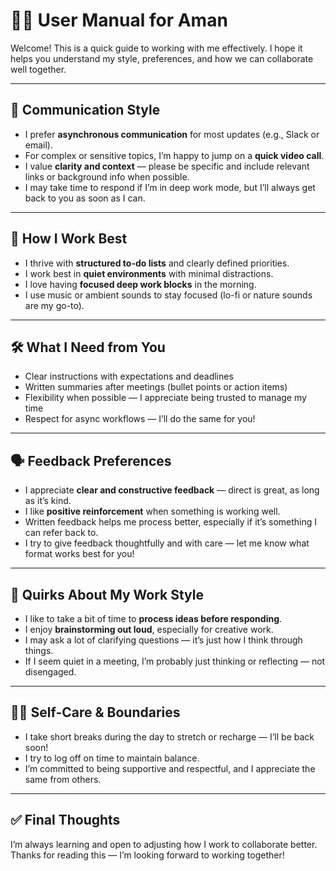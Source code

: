 # 🧑‍💻 User Manual for Aman

Welcome! This is a quick guide to working with me effectively. I hope it helps you understand my style, preferences, and how we can collaborate well together.

---

## 💬 Communication Style

- I prefer **asynchronous communication** for most updates (e.g., Slack or email).
- For complex or sensitive topics, I’m happy to jump on a **quick video call**.
- I value **clarity and context** — please be specific and include relevant links or background info when possible.
- I may take time to respond if I’m in deep work mode, but I’ll always get back to you as soon as I can.

---

## 🧠 How I Work Best

- I thrive with **structured to-do lists** and clearly defined priorities.
- I work best in **quiet environments** with minimal distractions.
- I love having **focused deep work blocks** in the morning.
- I use music or ambient sounds to stay focused (lo-fi or nature sounds are my go-to).

---

## 🛠️ What I Need from You

- Clear instructions with expectations and deadlines
- Written summaries after meetings (bullet points or action items)
- Flexibility when possible — I appreciate being trusted to manage my time
- Respect for async workflows — I’ll do the same for you!

---

## 🗣️ Feedback Preferences

- I appreciate **clear and constructive feedback** — direct is great, as long as it’s kind.
- I like **positive reinforcement** when something is working well.
- Written feedback helps me process better, especially if it’s something I can refer back to.
- I try to give feedback thoughtfully and with care — let me know what format works best for you!

---

## 🧩 Quirks About My Work Style

- I like to take a bit of time to **process ideas before responding**.
- I enjoy **brainstorming out loud**, especially for creative work.
- I may ask a lot of clarifying questions — it’s just how I think through things.
- If I seem quiet in a meeting, I’m probably just thinking or reflecting — not disengaged.

---

## 🧘‍♂️ Self-Care & Boundaries

- I take short breaks during the day to stretch or recharge — I’ll be back soon!
- I try to log off on time to maintain balance.
- I’m committed to being supportive and respectful, and I appreciate the same from others.

---

## ✅ Final Thoughts

I’m always learning and open to adjusting how I work to collaborate better. Thanks for reading this — I’m looking forward to working together!

